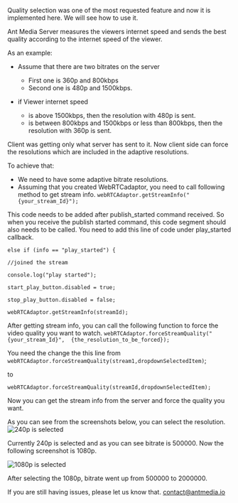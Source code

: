 Quality selection was one of the most requested feature and now it is implemented here.  We will see how to use it.

Ant Media Server measures the viewers internet speed and sends the best quality according to the internet speed of the viewer.

As an example:
* Assume that there are two bitrates on the server
  * First one is 360p and 800kbps
  * Second one is 480p and 1500kbps.

* if Viewer internet speed
  * is above 1500kbps, then the resolution with 480p is sent.
  * is between 800kbps and 1500kbps or less than 800kbps, then the resolution with 360p is sent.

Client was getting only what server has sent to it. Now client side can force the resolutions which are included in the adaptive resolutions.

To achieve that:
* We need to have some adaptive bitrate resolutions.
* Assuming that you created WebRTCadaptor, you need to call following method to get stream info.
`webRTCAdaptor.getStreamInfo("{your_stream_Id}");` 

This code needs to be added after publish_started command received. So when you receive the publish started command, this code segment should also needs to be called. You need to add this line of code under play_started callback.

```
else if (info == "play_started") {

//joined the stream

console.log("play started");

start_play_button.disabled = true;

stop_play_button.disabled = false;

webRTCAdaptor.getStreamInfo(streamId);
```

After getting stream info, you can call the following function to force the video quality you want to watch. `webRTCAdaptor.forceStreamQuality("{your_stream_Id}",  {the_resolution_to_be_forced});`

You need the change the this line from `webRTCAdaptor.forceStreamQuality(stream1,dropdownSelectedItem)`;

to

`webRTCAdaptor.forceStreamQuality(streamId,dropdownSelectedItem);`

Now you can get the stream info from the server and force the quality you want.

As you can see from the screenshots below, you can select the resolution.
![240p is selected](https://user-images.githubusercontent.com/54481799/91039162-b514e000-e614-11ea-80ce-f009e6006a19.png)

Currently 240p is selected and as you can see bitrate is 500000. Now the following screenshot is 1080p.

![1080p is selected](https://user-images.githubusercontent.com/54481799/91039211-cf4ebe00-e614-11ea-89f7-b750ee9d37af.png)

After selecting the 1080p, bitrate went up from 500000 to 2000000.

If you are still having issues, please let us know that. contact@antmedia.io